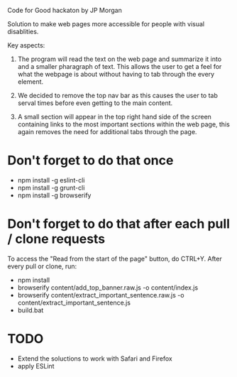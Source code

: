 Code for Good hackaton by JP Morgan

Solution to make web pages more accessible for people with visual disablities. 

Key aspects:

1. The program will read the text on the web page and summarize it into and a smaller pharagraph of text. This allows the user to get a feel for what the webpage is about without having to tab through the every element.

2. We decided to remove the top nav bar as this causes the user to tab serval times before even getting to the main content. 

3. A small section will appear in the top right hand side of the screen containing links to the most important sections within the web page, this again removes the need for additional tabs through the page.

# Don't forget to do that once
 - npm install -g eslint-cli
 - npm install -g grunt-cli
 - npm install -g browserify

# Don't forget to do that after each pull / clone requests
To access the "Read from the start of the page" button, do CTRL+Y.
After every pull or clone, run:
 - npm install
 - browserify content/add_top_banner.raw.js -o content/index.js
 - browserify content/extract_important_sentence.raw.js -o content/extract_important_sentence.js
 - build.bat

# TODO
 - Extend the soluctions to work with Safari and Firefox
 - apply ESLint